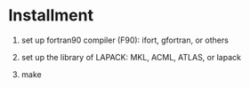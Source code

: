 # Installment 
1. set up fortran90 compiler (F90): ifort, gfortran, or others

2. set up the library of LAPACK:  MKL, ACML, ATLAS, or lapack

3. make
